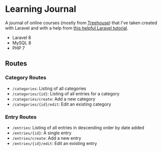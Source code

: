 # Learning Journal

A journal of online courses (mostly from [Treehouse](https://teamtreehouse.com)) that I've taken created with Laravel and with a help from
[this helpful Laravel tutorial](https://www.itsolutionstuff.com/post/laravel-8-crud-application-tutorial-for-beginnersexample.html).

* Laravel 8
* MySQL 8
* PHP 7

## Routes
### Category Routes
* `/categories`: Listing of all categories
* `/categories/{id}`: Listing of all entries for a category
* `/categories/create`: Add a new category
* `/categories/{id}/edit`: Edit an existing category

### Entry Routes
* `/entries`: Listing of all entries in descending order by date added
* `/entries/{id}`: A single entry
* `/entries/create`: Add a new entry
* `/entries/{id}/edit`: Edit an existing entry
